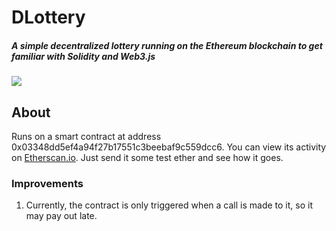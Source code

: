 # DLottery
##### A simple decentralized lottery running on the Ethereum blockchain to get familiar with Solidity and Web3.js

![](http://image.boomsbeat.com/data/images/full/211738/i-m-not-superstitious-but-i-am-a-little-stitious.jpg)

## About
Runs on a smart contract at address 0x03348dd5ef4a94f27b17551c3beebaf9c559dcc6.  You can view its activity on [Etherscan.io](https://rinkeby.etherscan.io/address/0x03348dd5ef4a94f27b17551c3beebaf9c559dcc6).  Just send it some test ether and see how it goes.

### Improvements
1. Currently, the contract is only triggered when a call is made to it, so it may pay out late.
